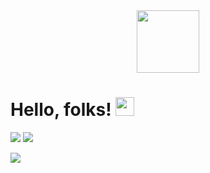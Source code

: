 
<div id="header" align="center">
  <img src="https://media.giphy.com/media/M9gbBd9nbDrOTu1Mqx/giphy.gif" width="100"/>
</div>

# Hello, folks! <img src="https://raw.githubusercontent.com/MartinHeinz/MartinHeinz/master/wave.gif" width="30px">


![](https://img.shields.io/badge/Code-C/C++/Java-informational?style=flat&logo=<LOGO_NAME>&logoColor=white&color=2bbc8a) ![](https://img.shields.io/badge/OpenGL-FFFFFF?style=for-the-badge&logo=opengl)


![](https://img.shields.io/badge/Apple-laptop-999999?style=for-the-badge&logo=apple&logoColor=white)


<!-- Actual text -->

<!--You can find me  on [![LinkedIn][2.2]][2]. need to uncomment this, to make linkedin profile to accure!!! 

<!-- Icons -->


[2.2]: https://raw.githubusercontent.com/MartinHeinz/MartinHeinz/master/linkedin-3-16.png (LinkedIn)

<!-- Links to your social media accounts -->


[2]: https://www.linkedin.com/in/ilya-averuk-4944951b8/


